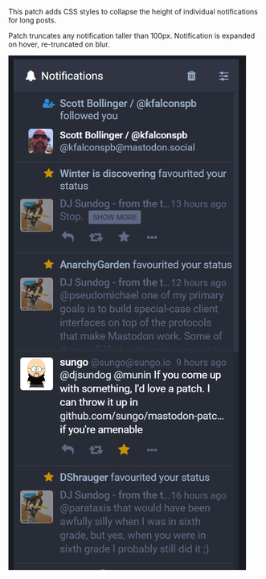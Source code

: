 This patch adds CSS styles to collapse the height of individual notifications for long posts.

Patch truncates any notification taller than 100px. Notification is expanded on hover, re-truncated on blur.

![](screenshot.PNG)
